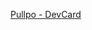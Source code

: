 [Pullpo - DevCard](https://devcard.pullpo.io/api?user_id=cfht4qs3iojc73anm5mg&custom_title=Francesc%20Holly%20%40%20Pullpo&custom_subtitle=Cofounder%20%26%20CTO&show_icons=true&disable_animations=false&title_color=ffcc00&text_color=8080ff&icon_color=ff1aff&ring_color=8080ff&bg_color=141439&image_url=https%3A%2F%2Flh3.googleusercontent.com%2Fu%2F1%2Fdrive-viewer%2FAITFw-zuVrfjr9pKtrOoaj7k3Ss-FL86JhYrkn-ClXhNMt84XICt27AFwB9FCIIt80d_Ib2T06h4IB513SwT_FRCa1Ny_zkydQ%3Dw1920-h918)

<!--
**CescHolly/CescHolly** is a ✨ _special_ ✨ repository because its `README.md` (this file) appears on your GitHub profile.

Here are some ideas to get you started:

- 🔭 I’m currently working on ...
- 🌱 I’m currently learning ...
- 👯 I’m looking to collaborate on ...
- 🤔 I’m looking for help with ...
- 💬 Ask me about ...
- 📫 How to reach me: ...
- 😄 Pronouns: ...
- ⚡ Fun fact: ...
-->
